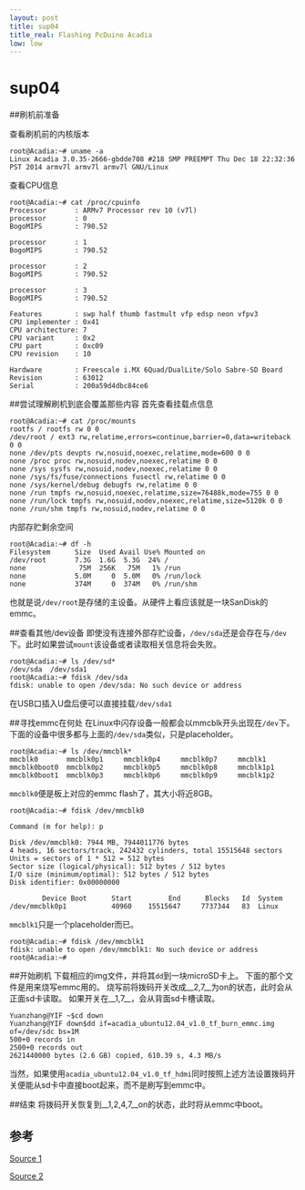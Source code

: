 ```yaml
---
layout: post
title: sup04
title_real: Flashing PcDuino Acadia
low: low
---
```

# sup04

##刷机前准备

查看刷机前的内核版本

```
root@Acadia:~# uname -a
Linux Acadia 3.0.35-2666-gbdde708 #218 SMP PREEMPT Thu Dec 18 22:32:36 PST 2014 armv7l armv7l armv7l GNU/Linux
```

查看CPU信息

```
root@Acadia:~# cat /proc/cpuinfo
Processor       : ARMv7 Processor rev 10 (v7l)
processor       : 0
BogoMIPS        : 790.52

processor       : 1
BogoMIPS        : 790.52

processor       : 2
BogoMIPS        : 790.52

processor       : 3
BogoMIPS        : 790.52

Features        : swp half thumb fastmult vfp edsp neon vfpv3
CPU implementer : 0x41
CPU architecture: 7
CPU variant     : 0x2
CPU part        : 0xc09
CPU revision    : 10

Hardware        : Freescale i.MX 6Quad/DualLite/Solo Sabre-SD Board
Revision        : 63012
Serial          : 200a59d4dbc84ce6
```

##尝试理解刷机到底会覆盖那些内容
首先查看挂载点信息

```
root@Acadia:~# cat /proc/mounts
rootfs / rootfs rw 0 0
/dev/root / ext3 rw,relatime,errors=continue,barrier=0,data=writeback 0 0
none /dev/pts devpts rw,nosuid,noexec,relatime,mode=600 0 0
none /proc proc rw,nosuid,nodev,noexec,relatime 0 0
none /sys sysfs rw,nosuid,nodev,noexec,relatime 0 0
none /sys/fs/fuse/connections fusectl rw,relatime 0 0
none /sys/kernel/debug debugfs rw,relatime 0 0
none /run tmpfs rw,nosuid,noexec,relatime,size=76488k,mode=755 0 0
none /run/lock tmpfs rw,nosuid,nodev,noexec,relatime,size=5120k 0 0
none /run/shm tmpfs rw,nosuid,nodev,relatime 0 0
```

内部存贮剩余空间

```
root@Acadia:~# df -h
Filesystem      Size  Used Avail Use% Mounted on
/dev/root       7.3G  1.6G  5.3G  24% /
none             75M  256K   75M   1% /run
none            5.0M     0  5.0M   0% /run/lock
none            374M     0  374M   0% /run/shm
```

也就是说`/dev/root`是存储的主设备。从硬件上看应该就是一块SanDisk的emmc。

##查看其他/dev设备
即使没有连接外部存贮设备，`/dev/sda`还是会存在与`/dev`下。此时如果尝试`mount`该设备或者读取相关信息将会失败。

```
root@Acadia:~# ls /dev/sd*
/dev/sda  /dev/sda1
root@Acadia:~# fdisk /dev/sda
fdisk: unable to open /dev/sda: No such device or address
```

在USB口插入U盘后便可以直接挂载`/dev/sda1`

##寻找emmc在何处
在Linux中闪存设备一般都会以mmcblk开头出现在`/dev`下。下面的设备中很多都与上面的`/dev/sda`类似，只是placeholder。

```
root@Acadia:~# ls /dev/mmcblk*
mmcblk0       mmcblk0p1     mmcblk0p4     mmcblk0p7     mmcblk1
mmcblk0boot0  mmcblk0p2     mmcblk0p5     mmcblk0p8     mmcblk1p1
mmcblk0boot1  mmcblk0p3     mmcblk0p6     mmcblk0p9     mmcblk1p2
```

`mmcblk0`便是板上对应的emmc flash了，其大小将近8GB。

```
root@Acadia:~# fdisk /dev/mmcblk0

Command (m for help): p

Disk /dev/mmcblk0: 7944 MB, 7944011776 bytes
4 heads, 16 sectors/track, 242432 cylinders, total 15515648 sectors
Units = sectors of 1 * 512 = 512 bytes
Sector size (logical/physical): 512 bytes / 512 bytes
I/O size (minimum/optimal): 512 bytes / 512 bytes
Disk identifier: 0x00000000

        Device Boot      Start         End      Blocks   Id  System
/dev/mmcblk0p1           40960    15515647     7737344   83  Linux
```

`mmcblk1`只是一个placeholder而已。

```
root@Acadia:~# fdisk /dev/mmcblk1
fdisk: unable to open /dev/mmcblk1: No such device or address
root@Acadia:~#
```

##开始刷机
下载相应的img文件，并将其`dd`到一块microSD卡上。
下面的那个文件是用来烧写emmc用的。
烧写前将拨码开关改成__2,7__为on的状态，此时会从正面sd卡读取。
如果开关在__1,7__，会从背面sd卡槽读取。

```
Yuanzhang@YIF ~$cd down
Yuanzhang@YIF down$dd if=acadia_ubuntu12.04_v1.0_tf_burn_emmc.img of=/dev/sdc bs=1M
500+0 records in
2500+0 records out
2621440000 bytes (2.6 GB) copied, 610.39 s, 4.3 MB/s
```

当然，如果使用`acadia_ubuntu12.04_v1.0_tf_hdmi`同时按照上述方法设置拨码开关便能从sd卡中直接boot起来，而不是刷写到emmc中。

##结束
将拨码开关恢复到__1,2,4,7__on的状态，此时将从emmc中boot。

## 参考
[Source 1](http://learn.linksprite.com/acadia/create-a-production-sd-card-using-win32diskimager-for-linksprite-acadia/)

[Source 2](http://learn.linksprite.com/acadia/tutorial-on-flashing-linksprite-acadia/)